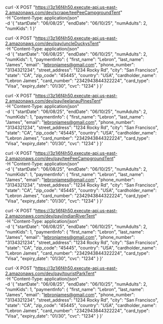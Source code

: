curl -X POST "https://3z1i6f4h50.execute-api.us-east-2.amazonaws.com/dev/scrape/teePeeCampgroundTent" \
-H "Content-Type: application/json" \
-d '{
"startDate": "06/08/25",
"endDate": "06/10/25",
"numAdults": 2,
"numKids": 1
}'

curl -X POST "https://3z1i6f4h50.execute-api.us-east-2.amazonaws.com/dev/pay/uncleDuckysTent" \
-H "Content-Type: application/json" \
-d '{
"startDate": "06/08/25",
"endDate": "06/10/25",
"numAdults": 2,
"numKids": 1,
"paymentInfo": {
"first_name": "Lebron",
"last_name": "James",
"email": "lebronjames@gmail.com",
"phone_number": "3134321234",
"street_address": "1234 Rocky Rd",
"city": "San Francisco",
"state": "CA",
"zip_code": "45445",
"country": "USA",
"cardholder_name": "Lebron James",
"card_number": "2342943844322224",
"card_type": "Visa",
"expiry_date": "01/30",
"cvc": "1234"
}
}'

curl -X POST "https://3z1i6f4h50.execute-api.us-east-2.amazonaws.com/dev/pay/leelanauPinesTent" \
-H "Content-Type: application/json" \
-d '{
"startDate": "06/08/25",
"endDate": "06/10/25",
"numAdults": 2,
"numKids": 1,
"paymentInfo": {
"first_name": "Lebron",
"last_name": "James",
"email": "lebronjames@gmail.com",
"phone_number": "3134321234",
"street_address": "1234 Rocky Rd",
"city": "San Francisco",
"state": "CA",
"zip_code": "45445",
"country": "USA",
"cardholder_name": "Lebron James",
"card_number": "2342943844322224",
"card_type": "Visa",
"expiry_date": "01/30",
"cvc": "1234"
}
}'

curl -X POST "https://3z1i6f4h50.execute-api.us-east-2.amazonaws.com/dev/pay/teePeeCampgroundTent" \
-H "Content-Type: application/json" \
-d '{
"startDate": "06/08/25",
"endDate": "06/10/25",
"numAdults": 2,
"numKids": 1,
"paymentInfo": {
"first_name": "Lebron",
"last_name": "James",
"email": "lebronjames@gmail.com",
"phone_number": "3134321234",
"street_address": "1234 Rocky Rd",
"city": "San Francisco",
"state": "CA",
"zip_code": "45445",
"country": "USA",
"cardholder_name": "Lebron James",
"card_number": "2342943844322224",
"card_type": "Visa",
"expiry_date": "01/30",
"cvc": "1234"
}
}'

curl -X POST "https://3z1i6f4h50.execute-api.us-east-2.amazonaws.com/dev/pay/indianRiverTent" \
-H "Content-Type: application/json" \
-d '{
"startDate": "06/08/25",
"endDate": "06/10/25",
"numAdults": 2,
"numKids": 1,
"paymentInfo": {
"first_name": "Lebron",
"last_name": "James",
"email": "lebronjames@gmail.com",
"phone_number": "3134321234",
"street_address": "1234 Rocky Rd",
"city": "San Francisco",
"state": "CA",
"zip_code": "45445",
"country": "USA",
"cardholder_name": "Lebron James",
"card_number": "2342943844322224",
"card_type": "Visa",
"expiry_date": "01/30",
"cvc": "1234"
}
}'

curl -X POST "https://3z1i6f4h50.execute-api.us-east-2.amazonaws.com/dev/pay/touristParkTent" \
-H "Content-Type: application/json" \
-d '{
"startDate": "06/08/25",
"endDate": "06/10/25",
"numAdults": 2,
"numKids": 1,
"paymentInfo": {
"first_name": "Lebron",
"last_name": "James",
"email": "lebronjames@gmail.com",
"phone_number": "3134321234",
"street_address": "1234 Rocky Rd",
"city": "San Francisco",
"state": "CA",
"zip_code": "45445",
"country": "USA",
"cardholder_name": "Lebron James",
"card_number": "2342943844322224",
"card_type": "Visa",
"expiry_date": "01/30",
"cvc": "1234"
}
}'
